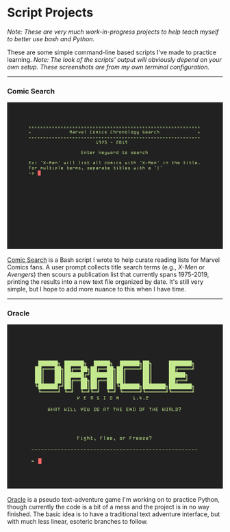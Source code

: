 # Script Projects
*Note: These are very much work-in-progress projects to help teach myself to better use bash and Python.*

These are some simple command-line based scripts I've made to practice learning. *Note: The look of the scripts' output will obviously depend on your own setup. These screenshots are from my own terminal configuration.* 

---
### Comic Search

![Comic Search](https://github.com/mobile-vulgus/Scripts/blob/master/Comic_Search/Comic_Search.png)

[Comic Search](https://github.com/mobile-vulgus/Scripts/tree/master/Comic_Search) is a Bash script I wrote to help curate reading lists for Marvel Comics fans. A user prompt collects title search terms (e.g., *X-Men* or *Avengers*) then scours a publication list that currently spans 1975-2019, printing the results into a new text file organized by date. It's still very simple, but I hope to add more nuance to this when I have time.

---
### Oracle 

![Oracle](https://github.com/mobile-vulgus/Scripts/blob/master/Oracle/Oracle.png)

[Oracle](https://github.com/mobile-vulgus/Scripts/tree/master/Oracle) is a pseudo text-adventure game I'm working on to practice Python, though currently the code is a bit of a mess and the project is in no way finished. The basic idea is to have a traditional text adventure interface, but with much less linear, esoteric branches to follow.  
